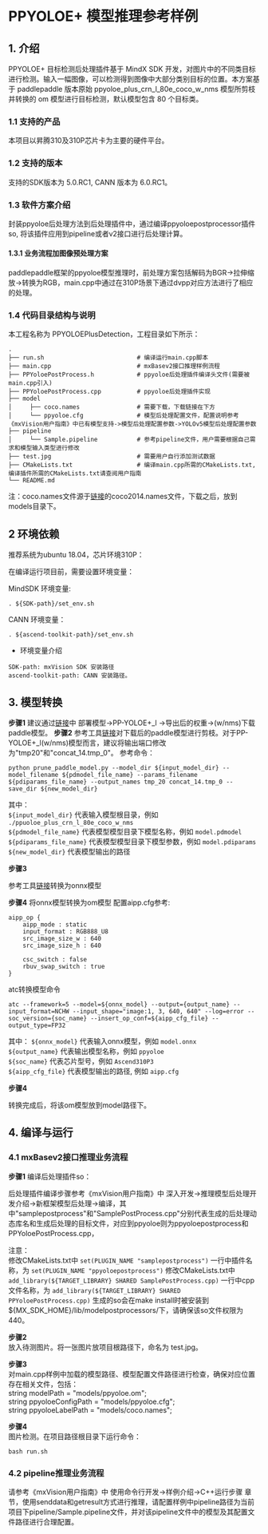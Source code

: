 # PPYOLOE+ 模型推理参考样例
## 1. 介绍

PPYOLOE+ 目标检测后处理插件基于 MindX SDK 开发，对图片中的不同类目标进行检测。输入一幅图像，可以检测得到图像中大部分类别目标的位置。本方案基于 paddlepaddle 版本原始 ppyoloe_plus_crn_l_80e_coco_w_nms 模型所剪枝并转换的 om 模型进行目标检测，默认模型包含 80 个目标类。

### 1.1 支持的产品

本项目以昇腾310及310P芯片卡为主要的硬件平台。


### 1.2 支持的版本

支持的SDK版本为 5.0.RC1, CANN 版本为 6.0.RC1。


### 1.3 软件方案介绍 

封装ppyoloe后处理方法到后处理插件中，通过编译ppyoloepostprocessor插件so, 将该插件应用到pipeline或者v2接口进行后处理计算。

#### 1.3.1 业务流程加图像预处理方案

paddlepaddle框架的ppyoloe模型推理时，前处理方案包括解码为BGR->拉伸缩放->转换为RGB，main.cpp中通过在310P场景下通过dvpp对应方法进行了相应的处理。                            

### 1.4 代码目录结构与说明

本工程名称为 PPYOLOEPlusDetection，工程目录如下所示：
```
.
├── run.sh                          # 编译运行main.cpp脚本
├── main.cpp                        # mxBasev2接口推理样例流程
├── PPYoloePostProcess.h            # ppyoloe后处理插件编译头文件(需要被main.cpp引入)
├── PPYoloePostProcess.cpp          # ppyoloe后处理插件实现
├── model
│     ├── coco.names                # 需要下载，下载链接在下方
│     └── ppyoloe.cfg               # 模型后处理配置文件，配置说明参考《mxVision用户指南》中已有模型支持->模型后处理配置参数->YOLOv5模型后处理配置参数
├── pipeline
│     └── Sample.pipeline           # 参考pipeline文件，用户需要根据自己需求和模型输入类型进行修改
├── test.jpg                        # 需要用户自行添加测试数据
├── CMakeLists.txt                  # 编译main.cpp所需的CMakeLists.txt, 编译插件所需的CMakeLists.txt请查阅用户指南  
└── README.md

```

注：coco.names文件源于[链接](../Collision/model/coco.names)的coco2014.names文件，下载之后，放到models目录下。



## 2 环境依赖

推荐系统为ubuntu 18.04，芯片环境310P：

在编译运行项目前，需要设置环境变量：

MindSDK 环境变量:

```
. ${SDK-path}/set_env.sh
```

CANN 环境变量：

```
. ${ascend-toolkit-path}/set_env.sh
```

- 环境变量介绍

```
SDK-path: mxVision SDK 安装路径
ascend-toolkit-path: CANN 安装路径。
```  

## 3. 模型转换

**步骤1** 
建议通过[链接](https://github.com/PaddlePaddle/PaddleYOLO/blob/develop/docs/MODEL_ZOO_cn.md#PP-YOLOE)中 部署模型->PP-YOLOE+_l ->导出后的权重->(w/nms)下载paddle模型。
**步骤2** 
参考工具[链接](https://github.com/PaddlePaddle/Paddle2ONNX/tree/develop/tools/paddle)对下载后的paddle模型进行剪枝。对于PP-YOLOE+_l(w/nms)模型而言，建议将输出端口修改为"tmp20"和"concat_14.tmp_0"。
参考命令：
```
python prune_paddle_model.py --model_dir ${input_model_dir} --model_filename ${pdmodel_file_name} --params_filename ${pdiparams_file_name} --output_names tmp_20 concat_14.tmp_0 --save_dir ${new_model_dir}
```    
其中：  
```${input_model_dir}``` 代表输入模型根目录，例如 ```./ppuoloe_plus_crn_l_80e_coco_w_nms```   
```${pdmodel_file_name}``` 代表模型模型目录下模型名称，例如 ```model.pdmodel```   
```${pdiparams_file_name}``` 代表模型模型目录下模型参数，例如 ```model.pdiparams```   
```${new_model_dir}``` 代表模型输出的路径     

**步骤3**   

参考工具[链接](https://github.com/PaddlePaddle/Paddle2ONNX/blob/develop/README.md)转换为onnx模型

**步骤4** 
将onnx模型转换为om模型
配置aipp.cfg参考:
```
aipp_op {
    aipp_mode : static
    input_format : RGB888_U8
    src_image_size_w : 640
    src_image_size_h : 640

    csc_switch : false
    rbuv_swap_switch : true
}
```
atc转换模型命令
```
atc --framework=5 --model=${onnx_model} --output={output_name} --input_format=NCHW --input_shape="image:1, 3, 640, 640" --log=error --soc_version={soc_name} --insert_op_conf=${aipp_cfg_file} --output_type=FP32
```
其中：
```${onnx_model}``` 代表输入onnx模型，例如 ```model.onnx```    
```${output_name}``` 代表输出模型名称，例如 ```ppyoloe```    
```${soc_name}``` 代表芯片型号，例如 ```Ascend310P3```    
```${aipp_cfg_file}``` 代表模型输出的路径, 例如 ```aipp.cfg```     

**步骤4** 

转换完成后，将该om模型放到model路径下。

## 4. 编译与运行

### 4.1 mxBasev2接口推理业务流程

**步骤1** 编译后处理插件so：  

后处理插件编译步骤参考《mxVision用户指南》中 深入开发->推理模型后处理开发介绍->新框架模型后处理->编译，其中"samplepostprocess"和"SamplePostProcess.cpp"分别代表生成的后处理动态库名和生成后处理的目标文件，对应到ppyoloe则为ppyoloepostprocess和PPYoloePostProcess.cpp，

注意：  
修改CMakeLists.txt中 ```set(PLUGIN_NAME "samplepostprocess")``` 一行中插件名称，为 ```set(PLUGIN_NAME "ppyoloepostprocess")```
修改CMakeLists.txt中 ```add_library(${TARGET_LIBRARY} SHARED SamplePostProcess.cpp)``` 一行中cpp文件名称，为 ```add_library(${TARGET_LIBRARY} SHARED PPYoloePostProcess.cpp)```
生成的so会在make install时被安装到${MX_SDK_HOME}/lib/modelpostprocessors/下，请确保该so文件权限为440。

**步骤2**  
放入待测图片。将一张图片放项目根路径下，命名为 test.jpg。

**步骤3**   
对main.cpp样例中加载的模型路径、模型配置文件路径进行检查，确保对应位置存在相关文件，包括：  
string modelPath = "models/ppyoloe.om";  
string ppyoloeConfigPath = "models/ppyoloe.cfg";  
string ppyoloeLabelPath = "models/coco.names";  

**步骤4**   
图片检测。在项目路径根目录下运行命令：

```
bash run.sh
```     
### 4.2 pipeline推理业务流程

请参考《mxVision用户指南》中 使用命令行开发->样例介绍->C++运行步骤 章节，使用senddata和getresult方式进行推理，请配置样例中pipeline路径为当前项目下pipeline/Sample.pipeline文件，并对该pipeline文件中的模型及其配置文件路径进行合理配置。
